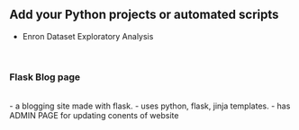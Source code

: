 ## Add your Python projects or automated scripts 
- Enron Dataset Exploratory Analysis

<br>
<b><h3>Flask Blog page</h3></b>
<br>
- a blogging site made with flask.
- uses python, flask, jinja templates.
- has ADMIN PAGE for updating conents of website
